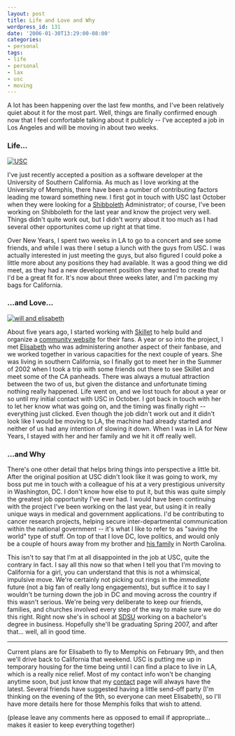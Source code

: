 ```yaml
---
layout: post
title: Life and Love and Why
wordpress_id: 131
date: '2006-01-30T13:29:00-08:00'
categories:
- personal
tags:
- life
- personal
- lax
- usc
- moving
---
```

A lot has been happening over the last few months, and I've been relatively quiet about it for the most part.  Well, things are finally confirmed enough now that I feel comfortable talking about it publicly -- I've accepted a job in Los Angeles and will be moving in about two weeks.

<!--more-->

### Life...

<p><a href="http://www.usc.edu"><img src="/wordpress/wp-content/uploads/2006/01/usc.png" alt="USC"  class="right" /></a></p>

I've just recently accepted a position as a software developer at the
University of Southern California.  As much as I love working at the University
of Memphis, there have been a number of contributing factors leading me toward
something new.  I first got in touch with USC last October when they were
looking for a [Shibboleth][] Administrator; of course, I've been working on
Shibboleth for the last year and know the project very well.
Things didn't quite work out, but I didn't worry about it too much as I had
several other opportunites come up right at that time.

Over New Years, I spent two weeks in LA to go to a concert and see some
friends, and while I was there I setup a lunch with the guys from USC.  I was
actually interested in just meeting the guys, but also figured I could poke a
little more about any positions they had available.  It was a good thing we did
meet, as they had a new development position they wanted to create that I'd be
a great fit for.  It's now about three weeks later, and I'm packing my bags for
California.

[shibboleth]: http://shibboleth.internet2.edu/


### ...and Love...

<p><a href="http://www.flickr.com/photos/wnorris/tags/elisabeth/"><img src="http://static.flickr.com/40/90933355_10adacd382_t.jpg" alt="will and elisabeth" class="left border" /></a></p>

About five years ago, I started working with [Skillet][] to help build and
organize a [community website][] for their fans.  A year or so into the
project, I met [Elisabeth][] who was administering another aspect of their
fanbase, and we worked together in various capacities for the next couple of
years.  She was living in southern California, so I finally got to meet her in
the Summer of 2002 when I took a trip with some friends out there to see
Skillet and meet some of the CA panheads.  There was always a mutual attraction
between the two of us, but given the distance and unfortunate timing nothing
really happened.  Life went on, and we lost touch for about a year or so until
my initial contact with USC in October.  I got back in touch with her to let
her know what was going on, and the timing was finally right -- everything just
clicked.  Even though the job didn't work out and it didn't look like I would
be moving to LA, the machine had already started and neither of us had any
intention of slowing it down.  When I was in LA for New Years, I stayed with
her and her family and we hit it off really well. 

[elisabeth]: http://www.flickr.com/photos/wnorris/tags/elisabeth/
[skillet]: http://en.wikipedia.org/wiki/Skillet_(band)
[community website]: http://www.panheads.org/


### ...and Why

There's one other detail that helps bring things into perspective a little bit.
After the original position at USC didn't look like it was going to work, my
boss put me in touch with a colleague of his at a very prestigious university
in Washington, DC.  I don't know how else to put it, but this was quite simply
the greatest job opportunity I've ever had.  I would have been continuing with
the project I've been working on the last year, but using it in really unique
ways in medical and government applications.  I'd be contributing to cancer
research projects, helping secure inter-departmental communication within the
national government -- it's what I like to refer to as "saving the world" type
of stuff.  On top of that I love DC, love politics, and would only be a couple
of hours away from my brother and [his family][] in North Carolina.  

This isn't to say that I'm at all disappointed in the job at USC, quite the
contrary in fact.  I say all this now so that when I tell you that I'm moving
to California for a girl, you can understand that this is not a whimsical,
impulsive move.  We're certainly not picking out rings in the *immediate*
future (not a big fan of really long engagements), but suffice it to say I
wouldn't be turning down the job in DC and moving across the country if this
wasn't serious.  We're being very deliberate to keep our friends, families, and
churches involved every step of the way to make sure we do this right.  Right
now she's in school at [SDSU][] working on a bachelor's degree in business.
Hopefully she'll be graduating Spring 2007, and after that... well, all in good
time.

[his family]: http://www.flickr.com/photos/wnorris/sets/399105/
[sdsu]: http://www.sdsu.edu/


-----

Current plans are for Elisabeth to fly to Memphis on February 9th, and then
we'll drive back to California that weekend.  USC is putting me up in temporary
housing for the time being until I can find a place to live in LA, which is a
really nice relief. Most of my contact info won't be changing anytime soon, but just know that my
[contact][] page will always have the latest.  Several friends have suggested
having a little send-off party (I'm thinking on the evening of the 9th, so
everyone can meet Elisabeth), so I'll have more details here for those Memphis
folks that wish to attend.

[contact]: http://willnorris.com/contact/

(please leave any comments here as opposed to email if appropriate... makes it easier to keep everything together)
